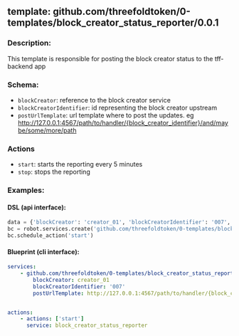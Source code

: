 ## template: github.com/threefoldtoken/0-templates/block_creator_status_reporter/0.0.1

### Description:
This template is responsible for posting the block creator status to the tff-backend app

### Schema:

- `blockCreator`: reference to the block creator service
- `blockCreatorIdentifier`: id representing the block creator upstream
- `postUrlTemplate`: url template where to post the updates. eg http://127.0.0.1:4567/path/to/handler/{block_creator_identifier}/and/maybe/some/more/path

### Actions
- `start`: starts the reporting every 5 minutes
- `stop`: stops the reporting


### Examples:
#### DSL (api interface):
```python
data = {'blockCreator': 'creator_01', 'blockCreatorIdentifier': '007', 'postUrlTemplate': 'http://127.0.0.1:4567/path/to/handler/{block_creator_identifier}/and/maybe/some/more/path'}
bc = robot.services.create('github.com/threefoldtoken/0-templates/block_creator_status_reporter/0.0.1', 'block_creator_status_reporter', data)
bc.schedule_action('start')
```

#### Blueprint (cli interface):
```yaml
services:
    - github.com/threefoldtoken/0-templates/block_creator_status_reporter/0.0.1__block_creator_status_reporter:
        blockCreator: creator_01
        blockCreatorIdentifier: '007'
        postUrlTemplate: http://127.0.0.1:4567/path/to/handler/{block_creator_identifier}/and/maybe/some/more/path


actions:
    - actions: ['start']
      service: block_creator_status_reporter
```
